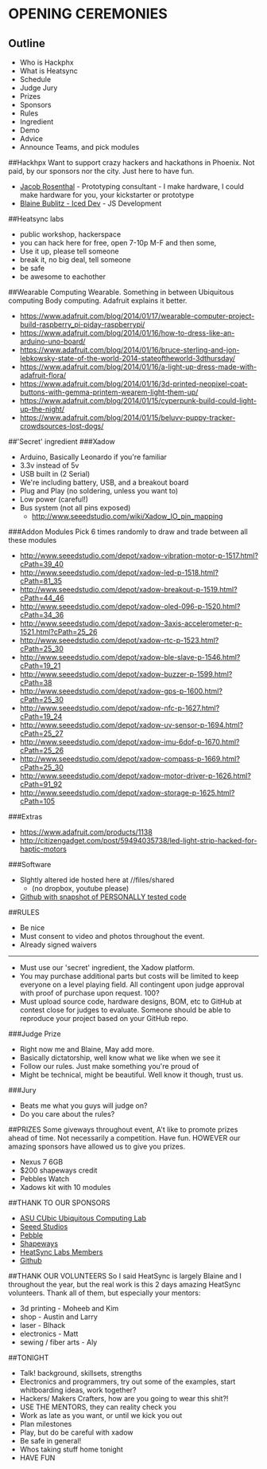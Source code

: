 # OPENING CEREMONIES 
## Outline
* Who is Hackphx
* What is Heatsync
* Schedule
* Judge Jury
* Prizes
* Sponsors
* Rules
* Ingredient
* Demo
* Advice
* Announce Teams, and pick modules





##Hackhpx
Want to support crazy hackers and hackathons in Phoenix. Not paid, by our sponsors nor the city. Just here to have fun.
* [Jacob Rosenthal](http://jacobrosenthal.com/) - Prototyping consultant - I make hardware, I could make hardware for you, your kickstarter or prototype
* [Blaine Bublitz - Iced Dev](http://www.iceddev.com/) - JS Development





##Heatsync labs
* public workshop, hackerspace
* you can hack here for free, open 7-10p M-F and then some, 
* Use it up, please tell someone
* break it, no big deal, tell someone
* be safe
* be awesome to eachother




##Wearable Computing
Wearable. Something in between Ubiquitous computing  Body computing. Adafruit explains it better.
* https://www.adafruit.com/blog/2014/01/17/wearable-computer-project-build-raspberry_pi-piday-raspberrypi/
* https://www.adafruit.com/blog/2014/01/16/how-to-dress-like-an-arduino-uno-board/
* https://www.adafruit.com/blog/2014/01/16/bruce-sterling-and-jon-lebkowsky-state-of-the-world-2014-stateoftheworld-3dthursday/
* https://www.adafruit.com/blog/2014/01/16/a-light-up-dress-made-with-adafruit-flora/
* https://www.adafruit.com/blog/2014/01/16/3d-printed-neopixel-coat-buttons-with-gemma-printem-wearem-light-them-up/
* https://www.adafruit.com/blog/2014/01/15/cyperpunk-build-could-light-up-the-night/
* https://www.adafruit.com/blog/2014/01/15/beluvv-puppy-tracker-crowdsources-lost-dogs/




##'Secret' ingredient
###Xadow
* Arduino, Basically Leonardo if you're familiar
* 3.3v instead of 5v
* USB built in (2 Serial)
* We're including battery, USB, and a breakout board
* Plug and Play (no soldering, unless you want to)
* Low power (careful!)
* Bus system (not all pins exposed)
    *    http://www.seeedstudio.com/wiki/Xadow_IO_pin_mapping

###Addon Modules
Pick 6 times randomly to draw and trade between all these modules
* http://www.seeedstudio.com/depot/xadow-vibration-motor-p-1517.html?cPath=39_40
* http://www.seeedstudio.com/depot/xadow-led-p-1518.html?cPath=81_35
* http://www.seeedstudio.com/depot/xadow-breakout-p-1519.html?cPath=44_46
* http://www.seeedstudio.com/depot/xadow-oled-096-p-1520.html?cPath=34_36
* http://www.seeedstudio.com/depot/xadow-3axis-accelerometer-p-1521.html?cPath=25_26
* http://www.seeedstudio.com/depot/xadow-rtc-p-1523.html?cPath=25_30
* http://www.seeedstudio.com/depot/xadow-ble-slave-p-1546.html?cPath=19_21
* http://www.seeedstudio.com/depot/xadow-buzzer-p-1599.html?cPath=38
* http://www.seeedstudio.com/depot/xadow-gps-p-1600.html?cPath=25_30
* http://www.seeedstudio.com/depot/xadow-nfc-p-1627.html?cPath=19_24
* http://www.seeedstudio.com/depot/xadow-uv-sensor-p-1694.html?cPath=25_27
* http://www.seeedstudio.com/depot/xadow-imu-6dof-p-1670.html?cPath=25_26
* http://www.seeedstudio.com/depot/xadow-compass-p-1669.html?cPath=25_30
* http://www.seeedstudio.com/depot/xadow-motor-driver-p-1626.html?cPath=91_92
* http://www.seeedstudio.com/depot/xadow-storage-p-1625.html?cPath=105

###Extras
* https://www.adafruit.com/products/1138
* http://citizengadget.com/post/59494035738/led-light-strip-hacked-for-haptic-motors

###Software
* Slghtly altered ide hosted here at //files/shared 
    * (no dropbox, youtube please)
* [Github with snapshot of PERSONALLY tested code](https://github.com/Xadow/)




##RULES
* Be nice
* Must consent to video and photos throughout the event. 
* Already signed waivers
--------
* Must use our 'secret' ingredient, the Xadow platform.
* You may purchase additional parts but costs will be limited to keep everyone on a level playing field. All contingent upon judge approval with proof of purchase upon request. 100? 
* Must upload source code, hardware designs, BOM, etc to GitHub at contest close for judges to evaluate. Someone should be able to reproduce your project based on your GitHub repo.


###Judge Prize
* Right now me and Blaine, May add more.
* Basically dictatorship, well know what we like when we see it
* Follow our rules. Just make something you're proud of
* Might be technical, might be beautiful. Well know it though, trust us.

###Jury
* Beats me what you guys will judge on? 
* Do you care about the rules? 





##PRIZES
Some giveways throughout event, A't like to promote prizes ahead of time. Not necessarily a competition. Have fun. HOWEVER our amazing sponsors have allowed us to give you prizes.
* Nexus 7 6GB
* $200 shapeways credit
* Pebbles Watch
* Xadows kit with 10 modules


##THANK TO OUR SPONSORS
* [ASU CUbic Ubiquitous Computing Lab](http://cubic.asu.edu)
* [Seeed Studios](http://www.seeedstudio.com/depot/)
* [Pebble](https://getpebble.com/)
* [Shapeways](http://www.shapeways.com/)
* [HeatSync Labs Members](http://www.heatsynclabs.org/)
* [Github](https://github.com/)




##THANK OUR VOLUNTEERS
So I said HeatSync is largely Blaine and I throughout the year, but the real work is this 2 days amazing HeatSync volunteers. Thank all of them, but especially your mentors:
* 3d printing - Moheeb and Kim
* shop - Austin and Larry
* laser - Blhack
* electronics - Matt
* sewing / fiber arts - Aly





##TONIGHT
* Talk! background, skillsets, strengths
* Electronics and programmers, try out some of the examples, start whitboarding ideas, work together?
* Hackers/ Makers Crafters, how are you going to wear this shit?!
* USE THE MENTORS, they can reality check you
* Work as late as you want, or until we kick you out
* Plan milestones
* Play, but do be careful with xadow
* Be safe in general!
* Whos taking stuff home tonight
* HAVE FUN

